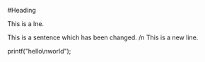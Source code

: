 #Heading

This is a lne.

This is a sentence which has been changed. /n
This is a new line.

printf("hello\nworld");
